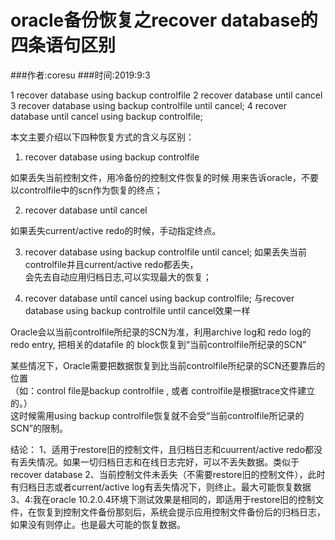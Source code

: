# oracle备份恢复之recover database的四条语句区别
###作者:coresu
###时间:2019:9:3


1  recover database using backup controlfile
2  recover database until cancel
3  recover database using backup controlfile until cancel;
4  recover database until cancel using backup controlfile;

本文主要介绍以下四种恢复方式的含义与区别：
 
1. recover database using backup controlfile

 如果丢失当前控制文件，用冷备份的控制文件恢复的时候  用来告诉oracle，不要以controlfile中的scn作为恢复的终点；
 
2. recover database until cancel
 
 如果丢失current/active redo的时候，手动指定终点。
 
3. recover database using backup controlfile until cancel;
 如果丢失当前controlfile并且current/active redo都丢失，  
 会先去自动应用归档日志,可以实现最大的恢复；
 
4. recover database until cancel using backup controlfile;
与recover database using backup controlfile until cancel效果一样  

 Oracle会以当前controlfile所纪录的SCN为准，利用archive log和 redo log的redo entry, 把相关的datafile 的 block恢复到“当前controlfile所纪录的SCN”

某些情况下，Oracle需要把数据恢复到比当前controlfile所纪录的SCN还要靠后的位置  
（如：control file是backup controlfile , 或者 controlfile是根据trace文件建立的。）  
这时候需用using backup controlfile恢复就不会受“当前controlfile所记录的SCN”的限制。  


结论：
1、适用于restore旧的控制文件，且归档日志和cuurrent/active redo都没有丢失情况。如果一切归档日志和在线日志完好，可以不丢失数据。类似于recover database
2、当前控制文件未丢失（不需要restore旧的控制文件），此时有归档日志或者current/active log有丢失情况下，则终止。最大可能恢复数据
3、4:我在oracle 10.2.0.4环境下测试效果是相同的，即适用于restore旧的控制文件，在恢复到控制文件备份那刻后，系统会提示应用控制文件备份后的归档日志，如果没有则停止。也是最大可能的恢复数据。